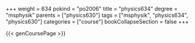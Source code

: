 +++
weight = 634
pokind = "po2006"
title = "physics634"
degree = "msphysik"
parents = ["physics630"]
tags = ["msphysik", "physics634", "physics630"]
categories = ["course"]
bookCollapseSection = false
+++

{{< genCoursePage >}}
